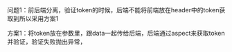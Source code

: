 问题1：前后端分离，验证token的时候，后端不能将前端放在header中的token获取到所以采用方案1

方案1：将token放在参数里，跟data一起传给后端，后端通过aspect来获取token并验证，验证失败抛出异常， 

